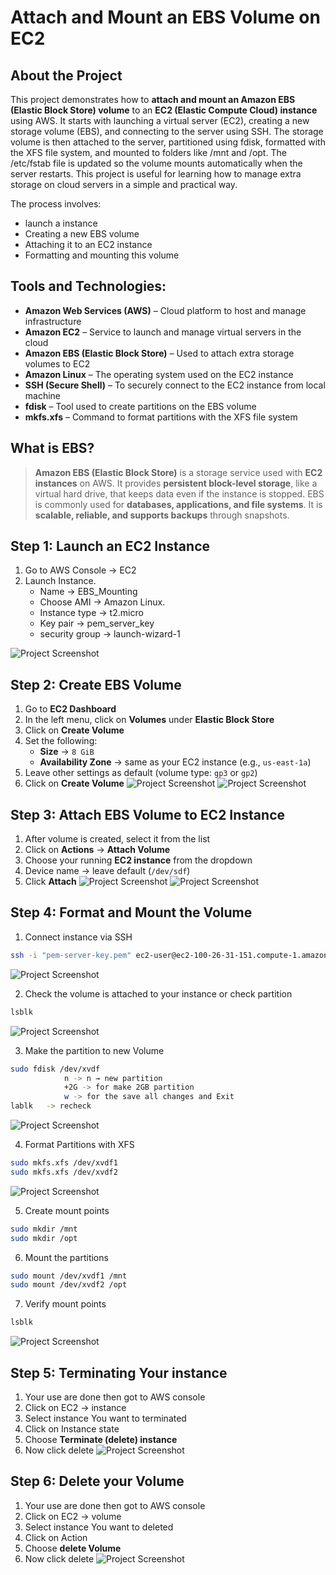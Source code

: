 # Attach and Mount an EBS Volume on EC2
## **About the Project**

This project demonstrates how to **attach and mount an Amazon EBS (Elastic Block Store) volume** to an **EC2 (Elastic Compute Cloud) instance** using AWS. It starts with launching a virtual server (EC2), creating a new storage volume (EBS), and connecting to the server using SSH. The storage volume is then attached to the server, partitioned using fdisk, formatted with the XFS file system, and mounted to folders like /mnt and /opt. The /etc/fstab file is updated so the volume mounts automatically when the server restarts. This project is useful for learning how to manage extra storage on cloud servers in a simple and practical way.

The process involves:
- launch a instance
- Creating a new EBS volume
- Attaching it to an EC2 instance
- Formatting and mounting this volume

## **Tools and Technologies:**

- **Amazon Web Services (AWS)** – Cloud platform to host and manage infrastructure
- **Amazon EC2** – Service to launch and manage virtual servers in the cloud
- **Amazon EBS (Elastic Block Store)** – Used to attach extra storage volumes to EC2
- **Amazon Linux** – The operating system used on the EC2 instance
- **SSH (Secure Shell)** – To securely connect to the EC2 instance from local machine
- **fdisk** – Tool used to create partitions on the EBS volume
- **mkfs.xfs** – Command to format partitions with the XFS file system

## What is EBS?

> **Amazon EBS (Elastic Block Store)** is a storage service used with **EC2 instances** on AWS. It provides **persistent block-level storage**, like a virtual hard drive, that keeps data even if the instance is stopped. EBS is commonly used for **databases, applications, and file systems**. It is **scalable, reliable, and supports backups** through snapshots.
> 

## Step 1: Launch an EC2 Instance

1. Go to AWS Console → EC2
2. Launch Instance.
    - Name → EBS_Mounting
    - Choose AMI → Amazon Linux.
    - Instance type → t2.micro
    - Key pair → pem_server_key
    - security group → launch-wizard-1

![Project Screenshot](/images/instance.jpg)

## Step 2: Create EBS Volume

1. Go to **EC2 Dashboard**
2. In the left menu, click on **Volumes** under **Elastic Block Store**
3. Click on **Create Volume**
4. Set the following:
    - **Size** → `8 GiB`
    - **Availability Zone** → same as your EC2 instance (e.g., `us-east-1a`)
5. Leave other settings as default (volume type: `gp3` or `gp2`)
6. Click on **Create Volume**
![Project Screenshot](/images/create_volume.jpg)
![Project Screenshot](/images/volume-done.jpg)

## **Step 3: Attach EBS Volume to EC2 Instance**

1. After volume is created, select it from the list
2. Click on **Actions** → **Attach Volume**
3. Choose your running **EC2 instance** from the dropdown
4. Device name → leave default (`/dev/sdf`)
5. Click **Attach**
![Project Screenshot](/images/attacting-volume.jpg)
![Project Screenshot](/images/attach-volume.jpg)

## Step 4: Format and Mount the Volume

1. Connect instance via SSH

```bash
ssh -i "pem-server-key.pem" ec2-user@ec2-100-26-31-151.compute-1.amazonaws.com
```
![Project Screenshot](/images/connect-instance.jpg)

2. Check the volume is attached to your instance or check partition 

```bash
lsblk
```
![Project Screenshot](/images/lsblk.jpg)

3. Make the partition to new Volume 

```bash
sudo fdisk /dev/xvdf
			n -> n → new partition 
			+2G -> for make 2GB partition 
			w -> for the save all changes and Exit 
lablk   -> recheck 
```
![Project Screenshot](/images/partition.jpg)

4. Format Partitions with XFS

```bash
sudo mkfs.xfs /dev/xvdf1
sudo mkfs.xfs /dev/xvdf2
```
![Project Screenshot](/images/format-volume.jpg)

5. Create mount points

```bash
sudo mkdir /mnt
sudo mkdir /opt
```

6. Mount the partitions

```bash
sudo mount /dev/xvdf1 /mnt
sudo mount /dev/xvdf2 /opt
```

7. Verify mount points

```bash
lsblk
```
![Project Screenshot](/images/mount.jpg)

## Step 5: **Terminating Your instance**

1. Your use are done then got to AWS console
2. Click on EC2 → instance
3. Select instance You want to terminated
4. Click on Instance state
5. Choose **Terminate (delete) instance**
6. Now click delete
![Project Screenshot](/images/delete-instance.jpg)

## Step 6: Delete your Volume

1. Your use are done then got to AWS console
2. Click on EC2 → volume 
3. Select instance You want to deleted
4. Click on Action
5. Choose **delete Volume** 
6. Now click delete
![Project Screenshot](/images/delete-volume.jpg)

